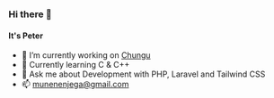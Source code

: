 ### Hi there 👋
#### It's Peter
- 🔭 I’m currently working on [Chungu](https://chungu.co.ke/)
- 🌱 Currently learning C & C++
- 💬 Ask me about Development with PHP, Laravel and Tailwind CSS
- 📫 munenenjega@gmail.com
